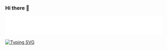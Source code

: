 ### Hi there 👋

<!--
**Jpprimdahl/Jpprimdahl** is a ✨ _special_ ✨ repository because its `README.md` (this file) appears on your GitHub profile.

Here are some ideas to get you started:

- 🔭 I’m currently working on ...
- 🌱 I’m currently learning ...
- 👯 I’m looking to collaborate on ...
- 🤔 I’m looking for help with ...
- 💬 Ask me about ...
- 📫 How to reach me: ...
- 😄 Pronouns: ...
- ⚡ Fun fact: ...
-->
<picture>
  <source media="(prefers-color-scheme: dark)" srcset="./test1.svg">
  <img alt="Text changing depending on mode. Light: 'So light!' Dark: 'So dark!'" src="./testLight.svg">
</picture>


<a href="https://git.io/typing-svg"><img src="https://readme-typing-svg.herokuapp.com?font=Fira+Code&pause=1000&color=32F722&width=435&lines=The+five+boxing+wizards+jump+quickly" alt="Typing SVG" /></a>
